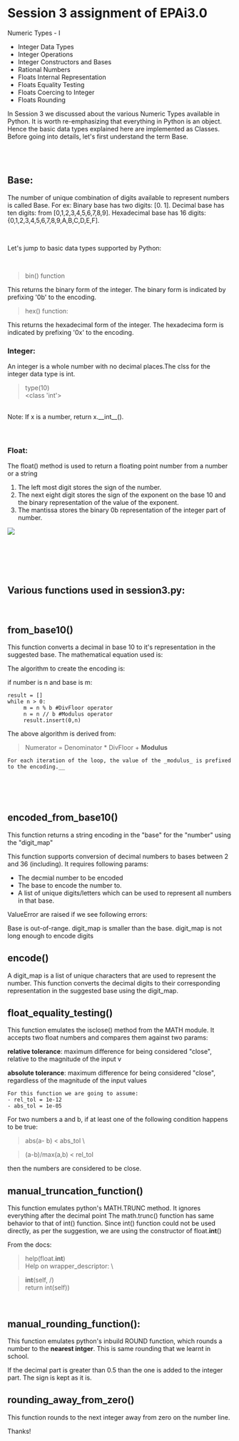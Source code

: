 # Session 3 assignment of EPAi3.0
Numeric Types - I


* Integer Data Types
* Integer Operations
* Integer Constructors and Bases
* Rational Numbers
* Floats Internal Representation
* Floats Equality Testing
* Floats Coercing to Integer
* Floats Rounding

In Session 3 we discussed about the various Numeric Types available in Python. It is worth re-emphasizing that everything in Python is an object. Hence the basic data types explained here are implemented as Classes. Before going into details, let's first understand the term Base.

<br>
<br>

## Base:

The number of unique combination of digits available to represent numbers is called Base. For ex:
Binary base has two digits: [0. 1]. Decimal base has ten digits: from [0,1,2,3,4,5,6,7,8,9]. Hexadecimal base has 16 digits: {0,1,2,3,4,5,6,7,8,9,A,B,C,D,E,F].

<br>

Let's jump to basic data types supported by Python:

<br>

> bin() function

This returns the binary form of the integer. The binary form is indicated by prefixing '0b' to the encoding.

> hex() function:

This returns the hexadecimal form of the integer. The hexadecima form is indicated by prefixing '0x' to the encoding.
### __Integer__: 
An integer is a whole number with no decimal places.The clss  for the integer data type is int.

>type(10) \
> <class 'int'>

<br>
Note: If x is a number, return x.__int__().  

<br>
<br>
<br>

### __Float__: 
The float() method is used to return a floating point number from a number or a string

1. The left most digit stores the sign of the number.
2. The next eight digit stores the sign of the exponent on the base 10 and the binary representation of the value of the exponent.
4. The mantissa stores the binary 0b representation of the integer part of number.

![](https://www.puntoflotante.net/IEEE-754-ENGLISH.jpg)


<br>
<br>
<br>
<br>

## Various functions used in session3.py:

<br>

## from_base10()
This function converts a decimal in base 10 to it's representation in the suggested base. The mathematical equation used is:

The algorithm to create the encoding is:

if number is n and base is m:

    result = []
    while n > 0:
         m = n % b #DivFloor operator
         n = n // b #Modulus operator
         result.insert(0,n)

The above algorithm is derived from:

> Numerator = Denominator * DivFloor + __Modulus__


    For each iteration of the loop, the value of the _modulus_ is prefixed to the encoding.__

 
<br>
<br>
<br>

## encoded_from_base10()
This function returns a string encoding in the "base" for the "number" using the "digit_map"

This function supports conversion of decimal numbers to bases between 2 and 36 (including). It requires following params:

* The decmial number to be encoded
* The base to encode the number to. 
* A list of unique digits/letters which can be used to represent all numbers in that base. 

ValueError are raised if we see following errors:

Base is out-of-range.
digit_map is smaller than the base.
digit_map is not  long enough to encode digits


## encode()
A digit_map is a list of unique characters that are used to represent the number. 
This function converts the decimal digits to their corresponding representation in the suggested base using the digit_map.



## float_equality_testing()
This function emulates the isclose() method from the MATH module. It accepts two float numbers and compares them against two params:

__relative tolerance__: maximum difference for being considered "close", relative to the magnitude of the input v

__absolute tolerance__: maximum difference for being considered "close", regardless of the magnitude of the input values

    For this function we are going to assume:
    - rel_tol = 1e-12
    - abs_tol = 1e-05

For two numbers a and b, if at least one of the following condition happens to be true:

> abs(a- b) < abs_tol \

> (a-b)/max(a,b)  < rel_tol

then the numbers are considered to be close.


## manual_truncation_function()
This function emulates python's MATH.TRUNC method. It ignores everything after the decimal point
The math.trunc() function has same behavior to that of int() function. Since int() function could not be used directly, as per the suggestion, we are using the constructor of float.__int__()

From the docs:

>help(float.__int__) \
>Help on wrapper_descriptor: \

> __int__(self, /)\
> return    int(self))


<br>

## manual_rounding_function():
This function emulates python's inbuild ROUND function, which rounds a number to the __nearest intger__. This is same rounding that we learnt in school.

If the decimal part is greater than 0.5 than the one is added to the integer part. The sign is kept as it is.

## rounding_away_from_zero()
This function rounds to the next integer away from zero on the number line.

Thanks!